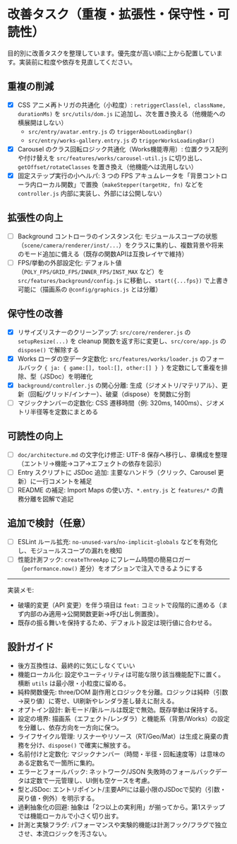 # 改善タスク（重複・拡張性・保守性・可読性）

目的別に改善タスクを整理しています。優先度が高い順に上から配置しています。実装前に粒度や依存を見直してください。

## 重複の削減

- [x] CSS アニメ再トリガの共通化（小粒度）: `retriggerClass(el, className, durationMs)` を `src/utils/dom.js` に追加し、次を置き換える（他機能への横展開はしない）
  - `src/entry/avatar.entry.js` の `triggerAboutLoadingBar()`
  - `src/entry/works-gallery.entry.js` の `triggerWorksLoadingBar()`
- [x] Carousel のクラス回転ロジック共通化（Works機能専用）: 位置クラス配列や付け替えを `src/features/works/carousel-util.js` に切り出し、`getOffset/rotateClasses` を置き換え（他機能へは流用しない）
- [x] 固定ステップ実行の小ヘルパ: 3 つの FPS アキュムレータを「背景コントローラ内ローカル関数」で置換（`makeStepper(targetHz, fn)` などを `controller.js` 内部に実装し、外部には公開しない）

## 拡張性の向上

- [ ] Background コントローラのインスタンス化: モジュールスコープの状態（`scene/camera/renderer/inst/...`）をクラスに集約し、複数背景や将来のモード追加に備える（既存の関数APIは互換レイヤで維持）
- [ ] FPS/挙動の外部設定化: デフォルト値（`POLY_FPS/GRID_FPS/INNER_FPS/INST_MAX` など）を `src/features/background/config.js` に移動し、`start({...fps})` で上書き可能に（描画系の `@config/graphics.js` とは分離）

## 保守性の改善

- [x] リサイズリスナーのクリーンアップ: `src/core/renderer.js` の `setupResize(...)` を cleanup 関数を返す形に変更し、`src/core/app.js` の `dispose()` で解除する
- [x] Works ローダの空データ定数化: `src/features/works/loader.js` のフォールバック `{ ja: { game:[], tool:[], other:[] } }` を定数にして重複を排除、型（JSDoc）を明確化
- [x] `background/controller.js` の関心分離: 生成（ジオメトリ/マテリアル）、更新（回転/グリッド/インナー）、破棄（dispose）を関数に分割
- [ ] マジックナンバーの定数化: CSS 遷移時間（例: 320ms, 1400ms）、ジオメトリ半径等を定数にまとめる

## 可読性の向上

- [ ] `doc/architecture.md` の文字化け修正: UTF-8 保存へ移行し、章構成を整理（エントリ→機能→コア→エフェクトの依存を図示）
- [ ] Entry スクリプトに JSDoc 追加: 主要なハンドラ（クリック、Carousel 更新）に一行コメントを補足
- [ ] README の補足: Import Maps の使い方、`*.entry.js` と `features/*` の責務分離を図解で追記

## 追加で検討（任意）

- [ ] ESLint ルール拡充: `no-unused-vars`/`no-implicit-globals` などを有効化し、モジュールスコープの漏れを検知
- [ ] 性能計測フック: `createThreeApp` にフレーム時間の簡易ロガー（`performance.now()` 差分）をオプションで注入できるようにする

---

実装メモ:
- 破壊的変更（API 変更）を伴う項目は `feat:` コミットで段階的に進める（まず内部のみ適用→公開関数更新→呼び出し側置換）。
- 既存の振る舞いを保持するため、デフォルト設定は現行値に合わせる。

## 設計ガイド

- 後方互換性は、最終的に気にしなくていい
- 機能ローカル化: 設定やユーティリティは可能な限り該当機能配下に置く。横断 `utils` は最小限・小粒度に留める。
- 純粋関数優先: three/DOM 副作用とロジックを分離。ロジックは純粋（引数→戻り値）に寄せ、UI刷新やレンダラ差し替えに耐える。
- オプトイン設計: 新モード/新ルールは既定で無効。既存挙動は保持する。
- 設定の境界: 描画系（エフェクト/レンダラ）と機能系（背景/Works）の設定を分離し、依存方向を一方向に保つ。
- ライフサイクル管理: リスナーやリソース（RT/Geo/Mat）は生成と廃棄の責務を分け、`dispose()` で確実に解放する。
- 名前付けと定数化: マジックナンバー（時間・半径・回転速度等）は意味のある定数名で一箇所に集約。
- エラーとフォールバック: ネットワーク/JSON 失敗時のフォールバックデータは定数で一元管理し、UI側も空ケースを考慮。
- 型とJSDoc: エントリポイント/主要APIには最小限のJSDocで契約（引数・戻り値・例外）を明示する。
- 過剰抽象化の回避: 抽象は「2つ以上の実利用」が揃ってから。第1ステップでは機能ローカルで小さく切り出す。
- 計測と実験フラグ: パフォーマンスや実験的機能は計測フック/フラグで独立させ、本流ロジックを汚さない。

